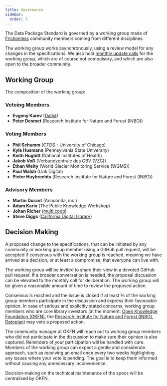 ```yaml
---
title: Governance
sidebar:
  order: 7
---
```


The Data Package Standard is governed by a working group made of [Frictionless](https://frictionlessdata.io/) community members coming from different disciplines.

The working group works asynchronously, using a review model for any changes in the specifications. We also hold [monthly update calls](https://forms.gle/UEqGnYKESqqw1LeW7) for the working group, which are of course not compulsory, and which are also open to the broader community.

## Working Group

The composition of the working group:

### Vetoing Members

- **Evgeny Karev** ([Datist](https://datist.io/))
- **Peter Desmet** (Research Institute for Nature and Forest (INBO))

### Voting Members

- **Phil Schumm** (CTDS - University of Chicago)
- **Kyle Husmann** (Pennsylvania State University)
- **Keith Hughitt** (National Institutes of Health)
- **Jakob Voß** (Verbundzentrale des GBV (VZG))
- **Ethan Welty** (World Glacier Monitoring Service (WGMS))
- **Paul Walsh** (Link Digital)
- **Pieter Huybrechts** (Research Institute for Nature and Forest (INBO))

### Advisory Members

- **Martin Durant** (Anaconda, inc.)
- **Adam Kariv** (The Public Knowledge Workshop)
- **Johan Richer** ([multi.coop](https://www.multi.coop/))
- **Steve Diggs** ([California Digital Library](https://cdlib.org/))

## Decision Making

A proposed change to the specifications, that can be initiated by any community or working group member using a GitHub pull request, will be accepted if consensus with the working group is reached, meaning we have arrived at a decision, or at least a compromise, that everyone can live with.

The working group will be invited to share their view in a devoted GitHub pull request. If a broader conversation is needed, the proposal discussion can be elevated to the monthly call for deliberation. The working group will be given a reasonable amount of time to review the proposed action.

Consensus is reached and the issue is closed if at least ⅔ of the working group members participate in the discussion and express their favourable opinion. In case of serious and explicitly stated concerns, working group members who are core library investors (at the moment: [Open Knowledge Foundation (OKFN)](https://okfn.org/), the [Research Institute for Nature and Forest (INBO)](https://www.vlaanderen.be/inbo/en-gb/homepage/), [Datopian](https://www.datopian.com/)) may veto a proposed action.

The community manager at OKFN will reach out to working group members who did not participate in the discussion to make sure their opinion is also captured. Reminders of your participation will be handled with care. Members of the working group can expect a gentle and considerate approach, such as receiving an email once every two weeks highlighting any issues where your vote is pending. The goal is to keep them informed without causing any unnecessary inconvenience.

Decision-making on the technical maintenance of the specs will be centralised by OKFN.
